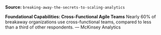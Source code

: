 **Source:** `breaking-away-the-secrets-to-scaling-analytics`

**Foundational Capabilities: Cross-Functional Agile Teams**
Nearly 60% of breakaway organizations use cross-functional teams, compared to less than a third of other respondents. — McKinsey Analytics
